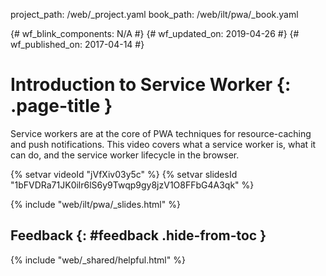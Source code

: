 project_path: /web/_project.yaml
book_path: /web/ilt/pwa/_book.yaml

{# wf_blink_components: N/A #}
{# wf_updated_on: 2019-04-26 #}
{# wf_published_on: 2017-04-14 #}

# Introduction to Service Worker {: .page-title }

Service workers are at the core of PWA techniques for resource-caching and push
notifications. This video covers what a service worker is, what it can do, and
the service worker lifecycle in the browser.

{% setvar videoId "jVfXiv03y5c" %}
{% setvar slidesId "1bFVDRa71JK0ilr6lS6y9Twqp9gy8jzV1O8FFbG4A3qk" %}

{% include "web/ilt/pwa/_slides.html" %}

## Feedback {: #feedback .hide-from-toc }

{% include "web/_shared/helpful.html" %}
